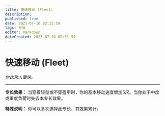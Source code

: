 ```yaml
---
title: 快速移动 (Fleet)
description: 
published: true
date: 2023-07-10 02:31:50
tags: 专长
editor: markdown
dateCreated: 2023-07-10 02:31:50
---
```


# 快速移动 (Fleet)

_你比常人要快。_

* * *

**专长效果：** 当穿着轻型或不穿盔甲时，你的基本移动速度增加5尺。当你处于中度或重度负荷时失去本专长效果。

**特殊说明：** 你可以多次选择此专长，其效果累计。

